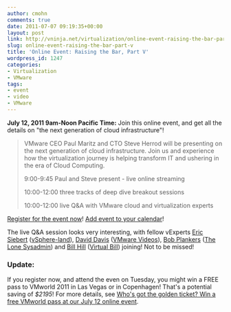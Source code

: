 ```yaml
---
author: cmohn
comments: true
date: 2011-07-07 09:19:35+00:00
layout: post
link: http://vninja.net/virtualization/online-event-raising-the-bar-part-v/
slug: online-event-raising-the-bar-part-v
title: 'Online Event: Raising the Bar, Part V'
wordpress_id: 1247
categories:
- Virtualization
- VMware
tags:
- event
- video
- VMware
---
```


**July 12, 2011 9am-Noon Pacific Time:**
Join this online event, and get all the details on "the next generation of cloud infrastructure"!


<blockquote>VMware CEO Paul Maritz and CTO Steve Herrod will be presenting on the next generation of cloud infrastructure. Join us and experience how the virtualization journey is helping transform IT and ushering in the era of Cloud Computing.

  

9:00-9:45 Paul and Steve present - live online streaming  

10:00-12:00 three tracks of deep dive breakout sessions  

10:00-12:00 live Q&A with VMware cloud and virtualization experts  

</blockquote>






[Register for the event now](http://ow.ly/5xiiS)! [Add event to your calendar](http://wcc.on24.com/event/32/22/18/rt/1/documents/player_docanchr_2/virtual_event__raising_the_bar_part_v.vcs)!

The live Q&A session looks very interesting, with fellow vExperts [Eric Siebert](http://twitter.com/ericsiebert) ([vSphere-land](http://vsphere-land.com/)), [David Davis](http://twitter.com/davidmdavis) ([VMware Videos](http://vmwarevideos.com/)), [Bob Plankers](http://twitter.com/plankers) ([The Lone Sysadmin](http://thelonesysadmin.net/)) and [Bill Hill](http://twitter.com/virtual_bill) ([Virtual Bill](http://virtualbill.wordpress.com/)) joining! Not to be missed!



### Update:


If you register now, and attend the even on Tuesday, you might win a FREE pass to VMworld 2011 in Las Vegas or in Copenhagen! That's a potential saving of _$2195_! For more details, see [Who's got the golden ticket? Win a free VMworld pass at our July 12 online event](http://blogs.vmware.com/vmtn/2011/07/whos-got-the-golden-ticket-win-a-free-vmworld-pass-at-our-july-12-online-event.html).
